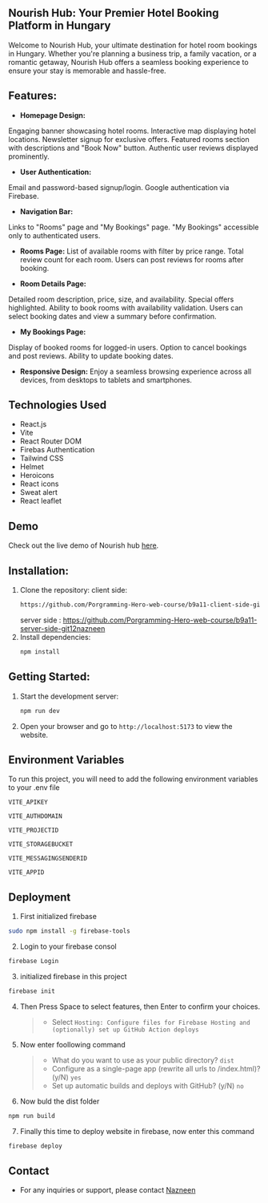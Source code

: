
## Nourish Hub: Your Premier Hotel Booking Platform in Hungary

Welcome to Nourish Hub, your ultimate destination for hotel room bookings in Hungary. Whether you're planning a business trip, a family vacation, or a romantic getaway, Nourish Hub offers a seamless booking experience to ensure your stay is memorable and hassle-free.

## Features:

- **Homepage Design:**

Engaging banner showcasing hotel rooms.
Interactive map displaying hotel locations.
Newsletter signup for exclusive offers.
Featured rooms section with descriptions and "Book Now" button.
Authentic user reviews displayed prominently.

- **User Authentication:**

Email and password-based signup/login.
Google authentication via Firebase.

- **Navigation Bar:**

Links to "Rooms" page and "My Bookings" page.
"My Bookings" accessible only to authenticated users.

- **Rooms Page:**
  List of available rooms with filter by price range.
  Total review count for each room.
  Users can post reviews for rooms after booking.

- **Room Details Page:**

Detailed room description, price, size, and availability.
Special offers highlighted.
Ability to book rooms with availability validation.
Users can select booking dates and view a summary before confirmation.

- **My Bookings Page:**

Display of booked rooms for logged-in users.
Option to cancel bookings and post reviews.
Ability to update booking dates.

- **Responsive Design:** Enjoy a seamless browsing experience across all devices, from desktops to tablets and smartphones.

## Technologies Used

- React.js
- Vite
- React Router DOM
- Firebas Authentication
- Tailwind CSS
- Helmet
- Heroicons
- React icons
- Sweat alert
- React leaflet

## Demo

Check out the live demo of Nourish hub [here](https://nourish-hub-efad9.web.app/).

## Installation:

1. Clone the repository:
    client side: 
   ```bash
   https://github.com/Porgramming-Hero-web-course/b9a11-client-side-git12nazneen
   ```
   server side : https://github.com/Porgramming-Hero-web-course/b9a11-server-side-git12nazneen
2. Install dependencies:
   ```bash
   npm install
   ```

## Getting Started:

1. Start the development server:
   ```bash
   npm run dev
   ```
2. Open your browser and go to `http://localhost:5173` to view the website.



## Environment Variables

To run this project, you will need to add the following environment variables to your .env file

`VITE_APIKEY`

`VITE_AUTHDOMAIN`

`VITE_PROJECTID`

`VITE_STORAGEBUCKET`

`VITE_MESSAGINGSENDERID`

`VITE_APPID`



## Deployment

1. First initialized firebase

```bash
sudo npm install -g firebase-tools
```

2. Login to your firebase consol

```bash
firebase Login
```

3. initialized firebase in this project

```bash
firebase init
```

4. Then Press Space to select features, then Enter to confirm your choices.

   > - Select `Hosting: Configure files for Firebase Hosting and (optionally) set up GitHub Action deploys`

5. Now enter foollowing command

   > - What do you want to use as your public directory? `dist`
   > - Configure as a single-page app (rewrite all urls to /index.html)? (y/N) `yes`
   > - Set up automatic builds and deploys with GitHub? (y/N) `no`

6. Now buld the dist folder

```bash
npm run build
```

7. Finally this time to deploy website in firebase, now enter this command

```bash
firebase deploy
```

## Contact

- For any inquiries or support, please contact [Nazneen](https://github.com/git12nazneen)
